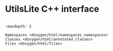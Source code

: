 # UtilsLite C++ interface

```{title} C++ Reference
```

```{toctree}
:maxdepth: 2

Namespaces <doxygen/html/namespaces_namespaces>
Classes <doxygen/html/annotated_classes>
Files <doxygen/html/files>
```